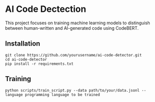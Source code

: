 # AI Code Dectection

This project focuses on training machine learning models to distinguish between human-written and AI-generated code using CodeBERT.

## Installation 
```
git clone https://github.com/yourusername/ai-code-detector.git
cd ai-code-detector
pip install -r requirements.txt
```

## Training
```
python scripts/train_script.py --data path/to/your/data.jsonl --language programming language to be trained
```
